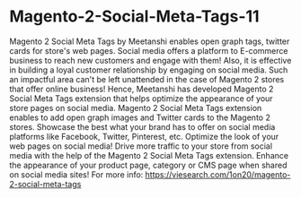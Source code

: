 # Magento-2-Social-Meta-Tags-11
 Magento 2 Social Meta Tags by Meetanshi enables open graph tags, twitter cards for store's web pages. Social media offers a platform to E-commerce business to reach new customers and engage with them! Also, it is effective in building a loyal customer relationship by engaging on social media. Such an impactful area can't be left unattended in the case of Magento 2 stores that offer online business! Hence, Meetanshi has developed Magento 2 Social Meta Tags extension that helps optimize the appearance of your store pages on social media. Magento 2 Social Meta Tags extension enables to add open graph images and Twitter cards to the Magento 2 stores. Showcase the best what your brand has to offer on social media platforms like Facebook, Twitter, Pinterest, etc. Optimize the look of your web pages on social media! Drive more traffic to your store from social media with the help of the Magento 2 Social Meta Tags extension. Enhance the appearance of your product page, category or CMS page when shared on social media sites! For more info: https://viesearch.com/1on20/magento-2-social-meta-tags 
